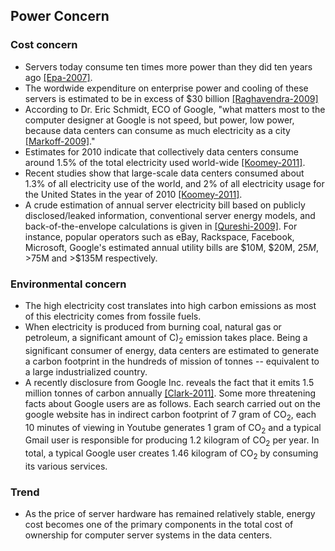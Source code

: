 Power Concern
---

### Cost concern
- Servers today consume ten times more power than they did ten years ago [[Epa-2007]](https://github.com/hxwang/GreenDC-Summary/blob/master/US-EPA-Report-on-Server-and-Data-Center-Energy-Efficiency.md).
- The wordwide expenditure on enterprise power and cooling of these servers is estimated to be in excess of $30 billion [[Raghavendra-2009]](https://github.com/hxwang/GreenDC-Summary/blob/master/RaR08-No-Power-Struggles-Coordinated-Multi-Level-Management-for-the-Data-Center.md)
- According to Dr. Eric Schmidt, ECO of Google, "what matters most to the computer designer at Google is not speed, but power, low power, because data centers can consume as much electricity as a city [[Markoff-2009]](https://github.com/hxwang/GreenDC-Summary/blob/master/MarkoffL02_Intel's-Huge-Bet-Turns-Iffy.md)."
- Estimates for 2010 indicate that collectively data centers consume around 1.5% of the total electricity used world-wide [[Koomey-2011]](http://www.analyticspress.com/datacenters.html).
- Recent studies show that large-scale data centers consumed about 1.3% of all electricity use of the world, and 2% of all electricity usage for the United States in the year of 2010 [[Koomey-2011]](http://www.analyticspress.com/datacenters.html).
- A crude estimation of annual server electricity bill based on publicly disclosed/leaked information, conventional server energy models, and back-of-the-envelope calculations is given in [[Qureshi-2009]](http://dl.acm.org/citation.cfm?id=1592584). For instance, popular operators such as eBay, Rackspace, Facebook, Microsoft, Google's estimated annual utility bills are $10M, $20M, $25M, >$75M and >$135M respectively. 

### Environmental concern
- The high electricity cost translates into high carbon emissions as most of this electricity comes from fossile fuels. 
- When electricity is produced from burning coal, natural gas or petroleum, a significant amount of C)<sub>2</sub> emission takes place. Being a significant consumer of energy, data centers are estimated to generate a carbon footprint in the hundreds of mission of tonnes -- equivalent to a large industrialized country.
- A recently disclosure from Google Inc. reveals the fact that it emits 1.5 million tonnes of carbon annually [[Clark-2011]](http://www.theguardian.com/environment/2011/sep/08/google-carbon-footprint). Some more threatening facts about Google users are as follows. Each search carried out on the google website has in indirect carbon footprint of 7 gram of CO<sub>2</sub>, each 10 minutes of viewing in Youtube generates 1 gram of CO<sub>2</sub> and a typical Gmail user is responsible for producing 1.2 kilogram of CO<sub>2</sub> per year. In total, a typical Google user creates 1.46 kilogram of CO<sub>2</sub> by consuming its various services. 


### Trend
- As the price of server hardware has remained relatively stable, energy cost becomes one of the primary components in the total cost of ownership for computer server systems in the data centers. 

### 
